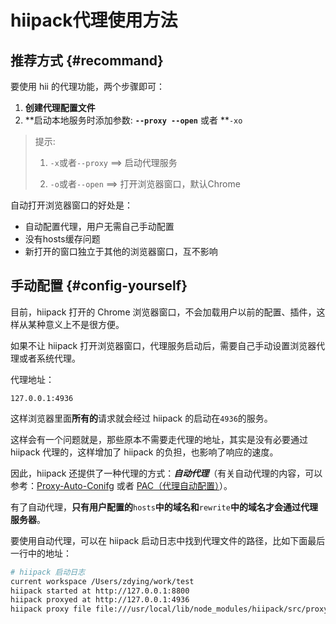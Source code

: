 # hiipack代理使用方法

## 推荐方式 {#recommand}

要使用 hii 的代理功能，两个步骤即可：

1. **创建代理配置文件**
2. **启动本地服务时添加参数: **`--proxy --open`** 或者 **`-xo`

> 提示:
> 
> 1. `-x`或者`--proxy` ==&gt; 启动代理服务
> 
> 2. `-o`或者`--open` ==&gt; 打开浏览器窗口，默认Chrome

自动打开浏览器窗口的好处是：

* 自动配置代理，用户无需自己手动配置
* 没有hosts缓存问题
* 新打开的窗口独立于其他的浏览器窗口，互不影响

## 手动配置 {#config-yourself}

目前，hiipack 打开的 Chrome 浏览器窗口，不会加载用户以前的配置、插件，这样从某种意义上不是很方便。

如果不让 hiipack 打开浏览器窗口，代理服务启动后，需要自己手动设置浏览器代理或者系统代理。

代理地址：

```
127.0.0.1:4936
```

这样浏览器里面**所有的**请求就会经过 hiipack 的启动在`4936`的服务。

这样会有一个问题就是，那些原本不需要走代理的地址，其实是没有必要通过 hiipack 代理的，这样增加了 hiipack 的负担，也影响了响应的速度。

因此，hiipack 还提供了一种代理的方式：**_自动代理_**（有关自动代理的内容，可以参考：[Proxy-Auto-Conifg](https://en.wikipedia.org/wiki/Proxy_auto-config) 或者 [PAC（代理自动配置）](http://baike.baidu.com/item/PAC/16292100)）。

有了自动代理，**只有用户配置的**`hosts`**中的域名和**`rewrite`**中的域名才会通过代理服务器**。

要使用自动代理，可以在 hiipack 启动日志中找到代理文件的路径，比如下面最后一行中的地址：

```bash
# hiipack 启动日志
current workspace /Users/zdying/work/test
hiipack started at http://127.0.0.1:8800
hiipack proxyed at http://127.0.0.1:4936
hiipack proxy file file:///usr/local/lib/node_modules/hiipack/src/proxy/pac/hiipack.pac
```

